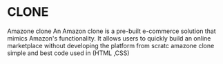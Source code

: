 # CLONE
Amazone clone 
An Amazon clone is a pre-built e-commerce solution that mimics Amazon's functionality. It allows users to quickly build an online marketplace without developing the platform from scratc 
amazone clone simple and best 
code used in (HTML ,CSS)
